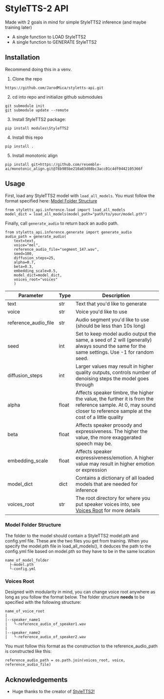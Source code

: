 # StyleTTS-2 API
Made with 2 goals in mind for simple StyleTTS2 inference (and maybe training later)
- A single function to LOAD StyleTTS2
- A single function to GENERATE StyleTTS2

## Installation
Recommend doing this in a venv.

1. Clone the repo
```
https://github.com/JarodMica/styletts-api.git
```
2. cd into repo and initialize github submodules
```
git submodule init
git submodule update --remote
```
3. Install StyleTTS2 package:
```
pip install modules\StyleTTS2
```
4. Install this repo
```
pip install .
```
5. Install monotonic align
```
pip install git+https://github.com/resemble-ai/monotonic_align.git@78b985be210a03d08bc3acc01c4df0442105366f
```

## Usage
First, load any StyleTTS2 model with `load_all_models`.  You must follow the format specified here: [Model Folder Structure](#model-folder-structure)
```
from styletts_api.inference.load import load_all_models
model_dict = load_all_models(model_path="path/to/your/model.pth")
```

Finally, call `generate_audio` to return back an audio path.  
```
from styletts_api.inference.generate import generate_audio
audio_path = generate_audio(
    text=text, 
    voice="mel", 
    reference_audio_file="segment_147.wav", 
    seed=100, 
    diffusion_steps=25, 
    alpha=0.7, 
    beta=0.3, 
    embedding_scale=0.5, 
    model_dict=model_dict, 
    voices_root="voices"
    )
```

Parameter           | Type | Description
----------          |------|------------
text                |str   |Text that you'd like to generate
voice               |str   |Voice you'd like to use
reference_audio_file|str   |Audio segment you'd like to use (should be less than 10s long)
seed                |int   |Set to keep model audio output the same, a seed of 2 will (generally) always sound the same for the same settings. Use -1 for random seed.
diffusion_steps     |int   |Larger values may result in higher quality outputs, controls number of denoising steps the model goes through
alpha               |float |Affects speaker timbre, the higher the value, the further it is from the reference sample. At 0, may sound closer to reference sample at the cost of a little quality
beta                |float |Affects speaker prosody and expressiveness. The higher the value, the more exaggerated speech may be.
embedding_scale     |float |Affects speaker expressiveness/emotion. A higher value may result in higher emotion or expression
model_dict          |dict  |Contains a dictionary of all loaded models that are needed for inference
voices_root         |str   |The root directory for where you put speaker voices into, see [Voices Root](#voices-root) for more details

### Model Folder Structure
The folder to the model should contain a StyleTTS2 model.pth and config.yml file.  These are the two files you get from training.  When you specify the model.pth file in load_all_models(), it deduces the path to the config.yml file based on model.pth so they have to be in the same location
```
name_of_model_folder
  ├-model.pth
  └-config.yml
```

### Voices Root
Designed with modularity in mind, you can change voice root anywhere as long as you follow the format below. The folder structure **needs** to be specified with the following structure:
```
name_of_voice_root
|
|--speaker_name1
|   └-reference_audio_of_speaker1.wav
|   
|--speaker_name2
|   └-reference_audio_of_speaker2.wav
```
You must follow this format as the construction to the reference_audio_path is constructed like this:

`reference_audio_path = os.path.join(voices_root, voice, reference_audio_file)`

## Acknowledgements
- Huge thanks to the creator of [StyleTTS2!](https://github.com/yl4579/StyleTTS2)
